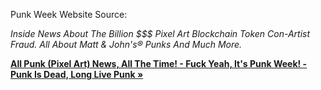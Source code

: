 
Punk Week Website Source:


_Inside News About The Billion $$$ Pixel Art Blockchain Token Con-Artist Fraud. All About Matt & John's® Punks And Much More._

[**All Punk (Pixel Art) News, All The Time! - Fuck Yeah, It's Punk Week! - Punk Is Dead, Long Live Punk »**](https://cryptopunksnotdead.github.io/punkweek/)





